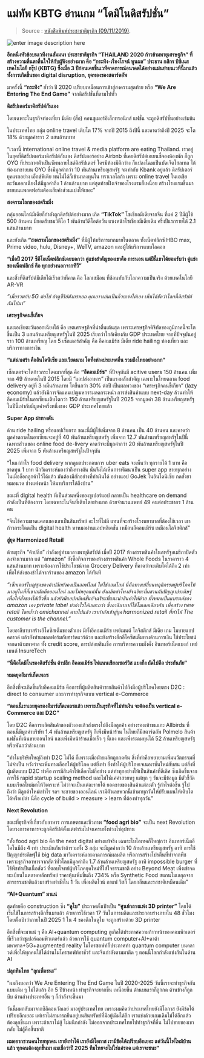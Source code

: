 
แม่ทัพ KBTG อ่านเกม “โดมิโนดิสรัปชั่น”
===

> Source : [หนังสือพิมพ์ประชาชาติธุรกิจ (09/11/2019)](https://www.prachachat.net/ict/news-389678).

![enter image description here](https://www.prachachat.net/wp-content/uploads/2019/11/20-1P1-728x484.jpg)

**อีกหนึ่งหัวข้อบนเวทีงานสัมมนา ประชาชาติธุรกิจ “THAILAND 2020 ก้าวข้ามพายุเศรษฐกิจ” ที่สร้างความตื่นตาตื่นใจให้กับผู้ฟังอย่างมาก คือ  “กระทิง-เรืองโรจน์ พูนผล”  ประธาน กสิกร บิซิเนส เทคโนโลยี กรุ๊ป (KBTG) ซึ่งเมื่อ 3 ปีก่อนเคยขึ้นเวทีคาดการณ์อนาคตได้อย่างแม่นยำบนเวทีนี้มาแล้ว ทั้งการเกิดขึ้นของ digital disruption, ยุคทองของสตาร์ตอัพ**

มาครั้งนี้  **“กระทิง”** ย้ำว่า ปี 2020 เปรียบเหมือนการเข้าสู่สงครามสุดท้าย หรือ  **“We Are Entering The End Game”** จากดิสรัปชั่นที่ลามไปทั่ว

**ดิสรัปเตอร์มาดิสรัปต์กันเอง**

โดยเฉพาะในธุรกิจท่องเที่ยว มีเดีย (สื่อ) คอนซูเมอร์อิเล็กทรอนิกส์ แฟชั่น จะถูกดิสรัปชั่นอย่างเข้มข้น

ในประเทศไทย กลุ่ม online travel เติบโต 17% จากปี 2015 ถึงปีนี้ และคาดว่าถึงปี 2025 จะโต 18% ด้วยมูลค่าราว 2 แสนล้านบาท

“เวลานี้ international online travel & media platform are eating Thailand. เราอยู่ในยุคที่ดิสรัปเตอร์มาดิสรัปต์กันเอง ดิสรัปเตอร์อย่าง Airbnb ที่เคยดิสรัปต์เอเยนซี่จองห้องพัก ก็ถูก OYO ที่ประกาศตัวเป็นซัพพลายไซด์ดิสรัปเตอร์ ใครมีห้องมีตึกว่าง ก็แปลงโฉมเป็นบัดเจ็ตโฮลเทล ได้ห้องมาขายบน OYO ซึ่งมีมูลค่ากว่า 10 พันล้านเหรียญสหรัฐ จะเท่ากับ Kbank อยู่แล้ว ดิสรัปเตอร์ยุคแรกอย่าง เอ็กซ์พีเดีย ทนไม่ได้ก็เข้ามาลงทุนใน ทราเวลโลก้า เพราะ online travel ในเอเชียตะวันออกเฉียงใต้มีมูลค่าถึง 1 ล้านล้านบาท แต่สุดท้ายฝั่งเจ้าของโรงแรมก็เหนื่อย สร้างโรงแรมขึ้นมาขายบนแพลตฟอร์มต้องเสียค่าส่วนแบ่งให้เยอะ”

**สงครามโลกของสตรีมมิ่ง**

กลุ่มออนไลน์มีเดียก็กำลังถูกดิสรัปต์อย่างมาก เกิด  **“TikTok”**  โซเชียลมีเดียจากจีน ที่แค่ 2 ปีมีผู้ใช้ 500 ล้านคน มียอดรับชมวิดีโอ 1 พันล้านวิดีโอต่อวัน แซงหน้าโซเชียลมีเดียเดิม ครึ่งปีแรกรายได้ 2.1 แสนล้านบาท

และยังเกิด **“สงครามโลกของสตรีมมิ่ง”** ที่มีผู้ให้บริการมากมายในตลาด ทั้งเน็ตฟลิกซ์ HBO max, Prime video, hulu, Disney+, WeTV, amazon และผู้ให้บริการแบบโลคอล

**“เมื่อปี 2017 ซีอีโอเน็ตฟลิกซ์เคยบอกว่า คู่แข่งสำคัญของเขาคือ การนอน แต่ปีนี้เขาได้ยอมรับว่า คู่แข่งของเน็ตฟลิกซ์ คือ ทุกอย่างนอกจากทีวี”**

และสิ่งที่ดิสรัปต์มีเดียได้เร็วกว่าที่คาด คือ โลกเสมือน ที่ซ้อนทับกับโลกความเป็นจริง ด้วยเทคโนโลยี AR-VR

_“เมื่อรวมกับ 5G ต่อไป ถ้าดูซีรีย์มังกรหยก คุณอาจเล่นเป็นก๊วยเจ๋งได้เอง เห็นได้ชัดว่าโลกนี้ดิสรัปต์กันไปมา”_

**เศรษฐกิจคนขี้เกียจ**

และเอเชียตะวันออกเฉียงใต้ คือ เขตเศรษฐกิจที่น่าตื่นเต้นสุด เพราะเศรษฐกิจดิจิทัลของภูมิภาคนี้จะโตขึ้นเป็น 3 แสนล้านเหรียญสหรัฐในปี 2025 เรียกว่าใกล้เคียงกับ GDP ประเทศไทย จากที่ปัจจุบันอยู่ราว 100 ล้านเหรียญ โดย 5 เซ็กเตอร์สำคัญ คือ อีคอมเมิร์ซ มีเดีย ride hailing ท่องเที่ยว และบริการทางการเงิน

**“แต่น่าเศร้า คืออินโดนีเซีย และเวียดนาม โตทิ้งห่างประเทศอื่น รวมถึงไทยอย่างมาก”**

เซ็กเตอร์จะโตก้าวกระโดดมากที่สุด คือ  **“อีคอมเมิร์ซ”**  ที่ปัจจุบันมี acitive users 150 ล้านคน เพิ่มจาก 49 ล้านคนในปี 2015 โดยมี “แอปส่งอาหาร” เป็นแรงผลักสำคัญ เฉพาะในไทยตลาด food delivery อยู่ที่ 3 หมื่นล้านบาท โตขึ้นกว่า 30% ต่อปี เป็นผลพวงของ “เศรษฐกิจคนขี้เกียจ” (lazy economy) แล้วยังมีการจัดแคมเปญมหกรรมลดกระหน่ำ การส่งสินค้าแบบ next-day ล้วนทำให้อีคอมเมิร์ซในอาเซียนเติบโตกว่า 150 ล้านเหรียญสหรัฐในปี 2025 จากมูลค่า 38 ล้านเหรียญสหรัฐในปีนี้เท่ากับมีมูลค่าครึ่งหนึ่งของ GDP ประเทศไทยแล้ว

**Super App ผ่าทางตัน**

ด้าน ride hailing หรือแอปเรียกรถ ขณะนี้มีผู้ใช้เพิ่มจาก 8 ล้านคน เป็น 40 ล้านคน และคาดว่ามูลค่าตลาดในอาเซียนจะอยู่ที่ 40 พันล้านเหรียญสหรัฐ เพิ่มจาก 12.7 พันล้านเหรียญสหรัฐในปีนี้ เฉพาะส่วนของ online food de-livery คาดว่าจะมีมูลค่ากว่า 20 พันล้านเหรียญสหรัฐในปี 2025 เพิ่มจาก 5 พันล้านเหรียญสหรัฐในปัจจุบัน

“ในแง่กำไร food delivery หากดูผลประกอบการ uber eats จะเห็นว่า ทุกรายได้ 1 บาท คือ ขาดทุน 1 บาท นักวิเคราะห์มองว่าถึงทางตัน นั่นจึงได้เห็นการพัฒนาเป็น super app ขายทุกอย่าง ในเมื่อล็อกลูกค้าไว้ได้แล้ว มันต้องมีสักอย่างที่ทำเงินได้ อย่างแอป GoJek ในอินโดนีเซีย กดสั่งยา หมอนวด ช่างแต่งหน้า ให้มาบริการได้ถึงบ้าน”

ขณะที่ digital health ที่เป็นส่วนหนึ่งของซูเปอร์แอป กลายเป็น healthcare on demand กำลังเป็นที่ต้องการ โดยเฉพาะในจีนที่เติบโตอย่างมาก ด้วยจำนวนแพทย์ 49 คนต่อประชากร 1 ล้านคน

“จีนใช้ความขาดแคลนของเขาเป็นสินทรัพย์ อะไรที่ไม่มี แทนที่จะสร้างโรงพยาบาลที่ต้องใช้เวลา เขาก้าวกระโดดเป็น digital health หาหมอผ่านแอปพลิเคชั่น เหมือนอีคอมเมิร์ซ เหมือนโลจิสติกส์”

**สู่ยุค Harmonized Retail**

ด้านธุรกิจ “ค้าปลีก” กำลังอยู่ท่ามกลางพายุดิสรัปต์ เมื่อปี 2017 ห้างสรรพสินค้าในสหรัฐอเมริกาปิดตัวลงจำนวนมาก แต่ “amazon” ยังซื้อกิจการของห้างสรรพสินค้า Whole Foods ในราคาราว 4 แสนล้านบาท เพราะต้องการใช้ประโยชน์จาก Grocery Delivery ที่คาดว่าจะเติบโตได้ถึง 2 เท่า เพื่อให้ส่งของชำได้จากร้านของ amazon ได้ทันที

_“เซ็กเตอร์ใหญ่สุดของค้าปลีกยังคงเป็นออฟไลน์ ไม่ใช่ออนไลน์ นี่คือทางเปลี่ยนพฤติกรรมผู้บริโภคให้มาอยู่ในที่ที่เขาถนัดคือออนไลน์ และไม่หยุดแค่นั้น ยังผลิตลำโพงอัจฉริยะที่ผสานกับปัญญาประดิษฐ์เพื่อให้สั่งของได้เร็วขึ้น แล้วยังมีแอปพลิเคชั่นอัจฉริยะที่แนะนำสินค้าให้ด้วย ทั้งหมดเป็นแบรนด์ของ amazon เอง private label ทำกำไรได้เยอะกว่า ซึ่งอาลีบาบาก็ใช้โมเดลเดียวกัน เพื่อสร้าง new retail โดยย้ำว่า omichannel ตายไปแล้ว เรากำลังเข้าสู่ยุค harmonized retail ที่ทำให้ The customer is the channel.”_

โดยอาลีบาบาสร้างอีโคซิสเต็มของตัวเอง มีทั้งอีคอมเมิร์ซ เพย์เมนต์ โลจิสติกส์ มีเดีย เกม โมบายแอป คลาวด์ แล้วยังทำแพลตฟอร์มกับฮาร์ดแวร์ด้วย และยังสร้างอีกอีโคซิสเต็มทางด้านการเงิน ใช้ประโยชน์จากดาต้ามหาศาล ทั้ง credit score, การปล่อยสินเชื่อ การบริหารความมั่งคั่ง อินเทอร์เน็ตแบงก์ เพย์เมนต์ InsureTech

**“นี่คือโดมิโนของดิสรัปชั่น ค้าปลีก อีคอมเมิร์ซ ไฟแนนเชียลเซอร์วิส แบงกิ้ง ถัดไปคือ ประกันภัย”**

**หมดยุคอีมาร์เก็ตเพลซ**

อีกสิ่งที่จะเกิดขึ้นกับอีคอมเมิร์ซ คือการที่ผู้ผลิตสินค้าขายสินค้าไปถึงมือผู้บริโภคโดยตรง D2C : direct to consumer และการทำธุรกิจแบบ vertical e-Commerce

**“ตอนนี้เราเลยยุคของอีมาร์เก็ตเพลซแล้ว เพราะเป็นธุรกิจที่ไม่ทำเงิน จะต้องเป็น vertical e-Commerce และ D2C”**

โดย D2C คือการผลิตสินค้าของตัวเองแล้วส่งตรงไปถึงมือลูกค้า อย่างรองเท้าขนแกะ Allbirds ที่ตอนนี้มีมูลค่าบริษัท 1.4 พันล้านเหรียญสหรัฐ ก็เพิ่งมีหน้าร้าน ในไทยก็มีสตาร์ตอัพ Polmelo สินค้าแฟชั่นที่เน้นขายออนไลน์ และเพิ่งมีหน้าร้านเมื่อเร็ว ๆ นี้เอง และเพิ่งระดมทุนได้ 52 ล้านเหรียญสหรัฐ หรือพันกว่าล้านบาท

“ทำไมบริษัทใหญ่ถึงทำ D2C ไม่ได้ ก็เพราะเมื่อฝ่ายผลิตถูกกดดัน สิ่งที่ทำคือพยายามเพิ่มนวัตกรรมที่ไม่จำเป็น หวังว่าจะเพิ่มทางเลือกให้ผู้บริโภค แต่ยิ่งทำ ยิ่งทำให้ผู้บริโภคเจเนอเรชั่นใหม่สับสน แต่สิ่งที่ผู้ผลิตแบบ D2C ทำคือ การมีสินค้าให้เลือกไม่กี่อย่าง แต่ทำทุกอย่างให้เป็นสินค้าที่ดีเลิศ ซึ่งเกิดขึ้นจากการใช้ rapid startup scaling method และไม่ใช่แค่คำสวยหรู แต่ทุก ๆ วันจะมีข้อมูล มีตัวชี้วัดแบบเรียลไทม์มาให้วิเคราะห์ ไม่ว่าจะเป็นแต่ละรายได้ ยอดขายของสินค้าแต่ละตัว รู้กำไรต่อชิ้น รู้ไปถึงว่า มีลูกค้าใหม่เท่าไร ฯลฯ จะขายของออนไลน์ เรามีตัวเลขพวกนี้เข้ามาทุกวันให้ปรับแผนให้เติบโตได้หรือเปล่า นี่คือ cycle of build > measure > learn ที่ต้องทำทุกวัน”

**Next Revolution**

ขณะที่ธุรกิจที่เกี่ยวกับอาหาร การเกษตรและชีวภาพ **“food agri bio”** จะเป็น next Revolution โดยวงการอาหารจะถูกดิสรัปต์ตั้งแต่ฟาร์มไปจนครบทั้งห่วงโซ่อุปทาน

“ทั้ง food agri bio คือ the next digital อย่างแท้จริง เฉพาะไบโอเทคก็ใหญ่กว่า อินเทอร์เน็ตอีโคโนมีถึง 4 เท่า ประเมินกันว่าถ้ารวมทั้ง 3 กลุ่ม จะมีมูลค่ากว่า 10 ล้านล้านเหรียญสหรัฐ อาทิ การใช้ปัญญาประดิษฐ์ใช้ big data มาวิเคราะห์และคาดการณ์ผลผลิต หรือการสร้างโปรตีนที่ทำจากพืช เพราะธุรกิจอาหารจากสัตว์ทั่วโลกมีมูลค่าถึง 1.7 ล้านล้านเหรียญสหรัฐ อาทิ impossible burger ที่ใช้พืชทำเป็นเนื้อสัตว์ ที่ตอบโจทย์ผู้บริโภคยุคใหม่ที่ใส่ใจธรรมชาติ อย่าง Beyond Meat เพิ่งเข้าจดทะเบียนในตลาดหลักทรัพย์ ราคาหุ้นเพิ่มขึ้นถึง 734% หรือ Synthetic Food สแกนโมเลกุลจากสารธรรมชาติแล้วมาสร้างทำซ้ำใน 1 วัน เพื่อผลิตไวน์ กาแฟ วิสกี้ โดยกลิ่นและรสชาติเหมือนเดิม”

**“AI+Quantum” มาแน่**

สุดท้ายคือ construction ซึ่ง **“ดูไบ”**  ประกาศตั้งเป้าเป็น  **“ศูนย์กลางแห่ง 3D printer”**  โดยได้เริ่มใช้ในการสร้างตึกขึ้นมาแล้ว ด้วยการใช้เวลา 17 วันในการผลิตและประกอบร่างภายใน 48 ชั่วโมง โดยตั้งเป้าว่าภายในปี 2025 1 ใน 4 ของตึกในดูไบ จะถูกสร้างด้วย 3D printer

อีกสิ่งที่จะมาแน่ ๆ คือ AI+quantum computing กูเกิลได้ประกาศความก้าวหน้าของคอมพิวเตอร์ที่เร็วกว่าซูเปอร์คอมพิวเตอร์แล้ว ด้วยการใช้ quantum computer+AI+ดาต้ามหาศาล+5G+augmented reality ไมโครซอฟท์ก็ประกาศทำ quantum computer บนคลาวด์เพื่อให้ทุกคนใช้ได้ผ่านไมโครซอฟท์อาชัวร์ และจีนกำลังตามมาติด ๆ ตอนนี้โลกกำลังแข่งกันในด้าน AI

**ปลุกทีมไทย “ลุกเพื่อชนะ”**

“ผมถึงบอกว่า We Are Entering The End Game ในปี 2020-2025 วันนี้เราจะทำธุรกิจกันแบบเดิม ๆ ไม่ได้แล้ว อีก 5 ปีข้างหน้า ทำธุรกิจจะยากขึ้น เหนื่อยขึ้น ด้านบนเราก็ถูกกด ด้านข้างก็ถูกบีบ ด้านล่างประเทศอื่น ๆ ก็กำลังจะขึ้นมา

วันนี้ผมกลับมาจากซิลิคอนวัลเลย์ มาอยู่ประเทศไทย เพราะผมคิดว่าประเทศไทยยังมีโอกาส ยังมีข้อได้เปรียบอีกเยอะ แต่เราไม่สามารถยืนอยู่บนสินทรัพย์ที่มีอยู่เดิมได้อีก เราแข่งด้วยเกมเดิมไม่ได้อีกแล้ว ต้องลุกขึ้นมา เพราะถ้าเราไม่สู้ ไม่ผนึกกำลัง ไม่ออกจากประเทศไทยไปทำธุรกิจที่อื่น ไม่ไปขายของเขากลับ ไม่สู้คือสิ้นชาติ

**ผมอยากชวนคนไทยทุกคน เรายังทำได้ เรายังมีโอกาส เรามีข้อได้เปรียบอีกเยอะ แต่วันนี้ไฟไหม้บ้านแล้ว ทุกคนต้องลุกขึ้นมา ผมเชื่อว่าปี 2025 ทีมไทยจะไม่ใช่แค่รอด แต่เราจะชนะ”**
<!--stackedit_data:
eyJoaXN0b3J5IjpbMTkwNzA1ODMzMl19
-->